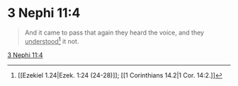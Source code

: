 # 3 Nephi 11:4

> And it came to pass that again they heard the voice, and they <u>understood</u>[^a] it not.

[3 Nephi 11:4](https://www.churchofjesuschrist.org/study/scriptures/bofm/3-ne/11?lang=eng&id=p4#p4)


[^a]: [[Ezekiel 1.24|Ezek. 1:24 (24-28)]]; [[1 Corinthians 14.2|1 Cor. 14:2.]]
